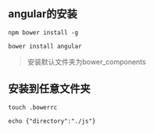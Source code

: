 ## angular的安装
```
npm bower install -g
```
```
bower install angular
```
> 安装默认文件夹为bower_components
## 安装到任意文件夹
```
touch .bowerrc
```
```
echo {"directory":"./js"}
```
